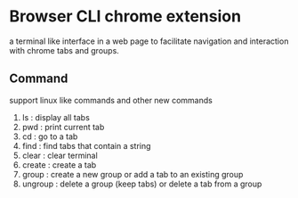 # Browser CLI chrome extension
a terminal like interface in a web page to facilitate navigation and interaction with chrome tabs and groups.

## Command
support linux like commands and other new commands
1. ls : display all tabs
2. pwd : print current tab
3. cd : go to a tab
4. find : find tabs that contain a string
5. clear : clear terminal
6. create : create a tab
7. group : create a new group or add a tab to an existing group
8. ungroup : delete a group (keep tabs) or delete a tab from a group
